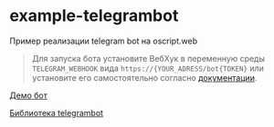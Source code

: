 # example-telegrambot
Пример реализации telegram bot на oscript.web

> Для запуска бота установите ВебХук в переменную среды `TELEGRAM_WEBHOOK` вида `https://{YOUR_ADRESS/bot{TOKEN}` или установите его самостоятельно согласно [документации](https://core.telegram.org/bots/api#setwebhook). 

[Демо бот](https://t.me/oswebbot?start)

[Библиотека telegrambot](https://github.com/pallid/telegrambot)
